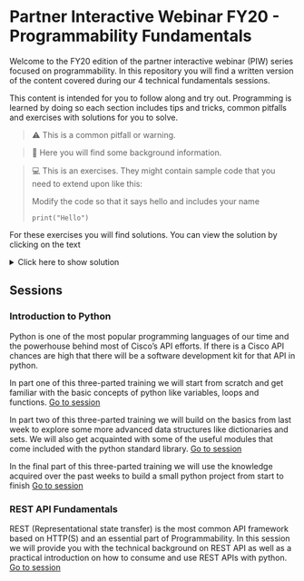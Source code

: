 # Partner Interactive Webinar FY20 - Programmability Fundamentals

Welcome to the FY20 edition of the partner interactive webinar (PIW) series focused on programmability. In this repository you will find a written version of the content covered during our 4 technical fundamentals sessions.

This content is intended for you to follow along and try out. Programming is learned by doing so each section includes tips and tricks, common pitfalls and exercises with solutions for you to solve. 

> :warning: This is a common pitfall or warning.

> :wrench: Here you will find some background information.

> :computer: This is an exercises. They might contain sample code that you need to extend upon like this:
> 
> Modify the code so that it says hello and includes your name
> ```python3
> print("Hello")
> ```

For these exercises you will find solutions. You can view the solution by clicking on the text

<details>
  <summary>Click here to show solution</summary>
  
  ```python3
  print("Hello Marcel")
  ```
</details>



## Sessions

### Introduction to Python
Python is one of the most popular programming languages of our time and the powerhouse behind most of Cisco’s API efforts. If there is a Cisco API chances are high that there will be a software development kit for that API in python. 

In part one of this three-parted training we will start from scratch and get familiar with the basic concepts of python like variables, loops and functions.
[Go to session](sessions/python_one/Readme.md)

In part two of this three-parted training we will build on the basics from last week to explore some more advanced data structures like dictionaries and sets. We will also get acquainted with some of the useful modules that come included with the python standard library. [Go to session](sessions/python_two/Readme.md)

In the final part of this three-parted training we will use the knowledge acquired over the past weeks to build a small python project from start to finish [Go to  session](sessions/python_three/Readme.md)

### REST API Fundamentals
REST (Representational state transfer) is the most common API framework based on HTTP(S) and an essential part of Programmability. In this session we will provide you with the technical background on REST API as well as a practical introduction on how to consume and use REST APIs with python. [Go to session](sessions/rest_fundamentals/Readme.md)
